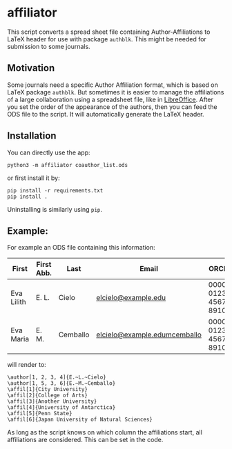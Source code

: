 # affiliator

This script converts a spread sheet file containing Author-Affiliations to LaTeX header for use with package `authblk`. This might be needed for submission to some journals.

## Motivation

Some journals need a specific Author Affiliation format, which is based on LaTeX package `authblk`. But sometimes it is easier to manage the affiliations of a large collaboration using a spreadsheet file, like in [LibreOffice](https://www.libreoffice.org/). After you set the order of the appearance of the authors, then you can feed the ODS file to the script. It will automatically generate the LaTeX header. 

## Installation

You can directly use the app:

```
python3 -m affiliator coauthor_list.ods
```

or first install it by:

```
pip install -r requirements.txt
pip install .
```

Uninstalling is similarly using `pip`.


## Example:

For example an ODS file containing this information:

| First      | First Abb. | Last     | Email                        | ORCID               | 1. Afiiliation  | 2. Affiliation  | 3. Affiliation     | 4. Affiliation                       |
|------------|------------|----------|------------------------------|---------------------|-----------------|-----------------|--------------------|--------------------------------------|
| Eva Lilith | E. L.      | Cielo    | elcielo@example.edu          | 0000-0123-4567-8910 | City University | College of Arts | Another University | University of Antarctica             |
| Eva Maria  | E. M.      | Cemballo | elcielo@example.edumcemballo | 0000-0123-4567-8910 | City University | Penn State      | Another University | Japan University of Natural Sciences |


will render to:

```
\author[1, 2, 3, 4]{E.~L.~Cielo}
\author[1, 5, 3, 6]{E.~M.~Cemballo} 
\affil[1]{City University}
\affil[2]{College of Arts}
\affil[3]{Another University}
\affil[4]{University of Antarctica}
\affil[5]{Penn State}
\affil[6]{Japan University of Natural Sciences}
```

As long as the script knows on which column the affiliations start, all affiliations are considered. This can be set in the code.
